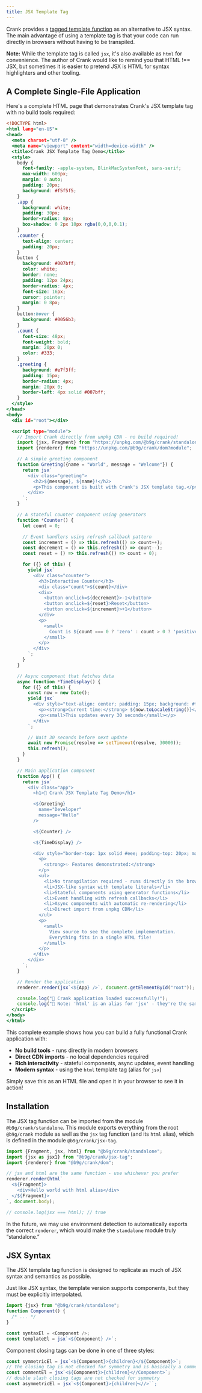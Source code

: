 ```yaml
---
title: JSX Template Tag
---
```


Crank provides a [tagged template
function](https://developer.mozilla.org/en-US/docs/Web/JavaScript/Reference/Template_literals#tagged_templates)
as an alternative to JSX syntax. The main advantage of using a template tag is
that your code can run directly in browsers without having to be transpiled.

**Note:** While the template tag is called `jsx`, it's also available as `html`
for convenience. The author of Crank would like to remind you that HTML !==
JSX, but sometimes it is easier to pretend JSX is HTML for syntax highlighters
and other tooling.

## A Complete Single-File Application

Here's a complete HTML page that demonstrates Crank's JSX template tag with no
build tools required:

```index.html
<!DOCTYPE html>
<html lang="en-US">
<head>
  <meta charset="utf-8" />
  <meta name="viewport" content="width=device-width" />
  <title>Crank JSX Template Tag Demo</title>
  <style>
    body {
      font-family: -apple-system, BlinkMacSystemFont, sans-serif;
      max-width: 600px;
      margin: 0 auto;
      padding: 20px;
      background: #f5f5f5;
    }
    .app {
      background: white;
      padding: 30px;
      border-radius: 8px;
      box-shadow: 0 2px 10px rgba(0,0,0,0.1);
    }
    .counter {
      text-align: center;
      padding: 20px;
    }
    button {
      background: #007bff;
      color: white;
      border: none;
      padding: 12px 24px;
      border-radius: 4px;
      font-size: 16px;
      cursor: pointer;
      margin: 0 8px;
    }
    button:hover {
      background: #0056b3;
    }
    .count {
      font-size: 48px;
      font-weight: bold;
      margin: 20px 0;
      color: #333;
    }
    .greeting {
      background: #e7f3ff;
      padding: 15px;
      border-radius: 4px;
      margin: 20px 0;
      border-left: 4px solid #007bff;
    }
  </style>
</head>
<body>
  <div id="root"></div>

  <script type="module">
    // Import Crank directly from unpkg CDN - no build required!
    import {jsx, Fragment} from "https://unpkg.com/@b9g/crank/standalone?module";
    import {renderer} from "https://unpkg.com/@b9g/crank/dom?module";

    // A simple greeting component
    function Greeting({name = "World", message = "Welcome"}) {
      return jsx`
        <div class="greeting">
          <h2>${message}, ${name}!</h2>
          <p>This component is built with Crank's JSX template tag.</p>
        </div>
      `;
    }

    // A stateful counter component using generators
    function *Counter() {
      let count = 0;

      // Event handlers using refresh callback pattern
      const increment = () => this.refresh(() => count++);
      const decrement = () => this.refresh(() => count--);
      const reset = () => this.refresh(() => count = 0);

      for ({} of this) {
        yield jsx`
          <div class="counter">
            <h3>Interactive Counter</h3>
            <div class="count">${count}</div>
            <div>
              <button onclick=${decrement}>-1</button>
              <button onclick=${reset}>Reset</button>
              <button onclick=${increment}>+1</button>
            </div>
            <p>
              <small>
                Count is ${count === 0 ? 'zero' : count > 0 ? 'positive' : 'negative'}
              </small>
            </p>
          </div>
        `;
      }
    }

    // Async component that fetches data
    async function *TimeDisplay() {
      for ({} of this) {
        const now = new Date();
        yield jsx`
          <div style="text-align: center; padding: 15px; background: #f8f9fa; border-radius: 4px; margin: 20px 0;">
            <p><strong>Current time:</strong> ${now.toLocaleString()}</p>
            <p><small>This updates every 30 seconds</small></p>
          </div>
        `;

        // Wait 30 seconds before next update
        await new Promise(resolve => setTimeout(resolve, 30000));
        this.refresh();
      }
    }

    // Main application component
    function App() {
      return jsx`
        <div class="app">
          <h1>🎯 Crank JSX Template Tag Demo</h1>

          <${Greeting}
            name="Developer"
            message="Hello"
          />

          <${Counter} />

          <${TimeDisplay} />

          <div style="border-top: 1px solid #eee; padding-top: 20px; margin-top: 30px;">
            <p>
              <strong>✨ Features demonstrated:</strong>
            </p>
            <ul>
              <li>No transpilation required - runs directly in the browser</li>
              <li>JSX-like syntax with template literals</li>
              <li>Stateful components using generator functions</li>
              <li>Event handling with refresh callbacks</li>
              <li>Async components with automatic re-rendering</li>
              <li>Direct import from unpkg CDN</li>
            </ul>
            <p>
              <small>
                View source to see the complete implementation.
                Everything fits in a single HTML file!
              </small>
            </p>
          </div>
        </div>
      `;
    }

    // Render the application
    renderer.render(jsx`<${App} />`, document.getElementById("root"));

    console.log("🎉 Crank application loaded successfully!");
    console.log("📝 Note: 'html' is an alias for 'jsx' - they're the same function");
  </script>
</body>
</html>
```

This complete example shows how you can build a fully functional Crank application with:
- **No build tools** - runs directly in modern browsers
- **Direct CDN imports** - no local dependencies required
- **Rich interactivity** - stateful components, async updates, event handling
- **Modern syntax** - using the `html` template tag (alias for `jsx`)

Simply save this as an HTML file and open it in your browser to see it in action!

## Installation

The JSX tag function can be imported from the module `@b9g/crank/standalone`. This module exports everything from the root `@b9g/crank` module as well as the `jsx` tag function (and its `html` alias), which is defined in the module `@b9g/crank/jsx-tag`.

```js live
import {Fragment, jsx, html} from "@b9g/crank/standalone";
import {jsx as jsx1} from "@b9g/crank/jsx-tag";
import {renderer} from "@b9g/crank/dom";

// jsx and html are the same function - use whichever you prefer
renderer.render(html`
  <${Fragment}>
    <div>Hello world with html alias</div>
  </${Fragment}>
`, document.body);

// console.log(jsx === html); // true
```

In the future, we may use environment detection to automatically exports the correct `renderer`, which would make the `standalone` module truly “standalone.”

## JSX Syntax

The JSX template tag function is designed to replicate as much of JSX syntax and semantics as possible.

Just like JSX syntax, the template version supports components, but they must be explicitly interpolated.

```js
import {jsx} from "@b9g/crank/standalone";
function Component() {
  /* ... */
}

const syntaxEl = <Component />;
const templateEl = jsx`<${Component} />`;
```

Component closing tags can be done in one of three styles:

```js
const symmetricEl = jsx`<${Component}>{children}</${Component}>`;
// the closing tag is not checked for symmetry and is basically a comment
const commentEl = jsx`<${Component}>{children}<//Component>`;
// double slash closing tags are not checked for symmetry
const asymmetricEl = jsx`<${Component}>{children}<//>``;
```
